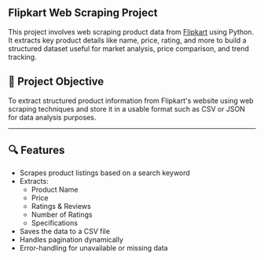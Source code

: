 ## Flipkart Web Scraping Project


This project involves web scraping product data from [Flipkart](https://www.flipkart.com) using Python. It extracts key product details like name, price, rating, and more to build a structured dataset 
useful for market analysis, price comparison, and trend tracking.



## 📌 Project Objective

To extract structured product information from Flipkart's website using web scraping techniques and store it in a usable format such as CSV or JSON for data analysis purposes.

---

## 🔍 Features

- Scrapes product listings based on a search keyword
- Extracts:
  - Product Name
  - Price
  - Ratings & Reviews
  - Number of Ratings
  - Specifications
- Saves the data to a CSV file
- Handles pagination dynamically
- Error-handling for unavailable or missing data


